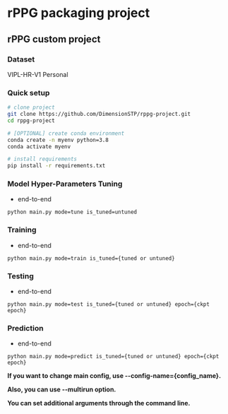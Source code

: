 # rPPG packaging project

## rPPG custom project

### Dataset
VIPL-HR-V1
Personal

### Quick setup

```bash
# clone project
git clone https://github.com/DimensionSTP/rppg-project.git
cd rppg-project

# [OPTIONAL] create conda environment
conda create -n myenv python=3.8
conda activate myenv

# install requirements
pip install -r requirements.txt
```

### Model Hyper-Parameters Tuning

* end-to-end
```shell
python main.py mode=tune is_tuned=untuned
```

### Training

* end-to-end
```shell
python main.py mode=train is_tuned={tuned or untuned}
```

### Testing

* end-to-end
```shell
python main.py mode=test is_tuned={tuned or untuned} epoch={ckpt epoch}
```

### Prediction

* end-to-end
```shell
python main.py mode=predict is_tuned={tuned or untuned} epoch={ckpt epoch}
```

__If you want to change main config, use --config-name={config_name}.__

__Also, you can use --multirun option.__

__You can set additional arguments through the command line.__
